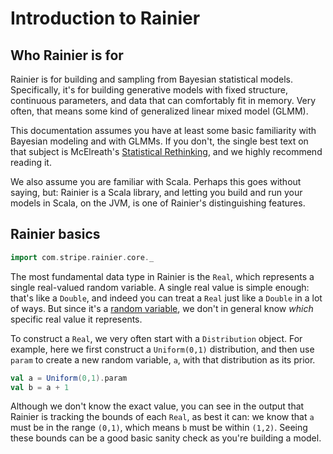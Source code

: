 # Introduction to Rainier

## Who Rainier is for

Rainier is for building and sampling from Bayesian statistical models. Specifically, it's for building generative models with fixed structure, continuous parameters, and data that can comfortably fit in memory. Very often, that means some kind of generalized linear mixed model (GLMM).

This documentation assumes you have at least some basic familiarity with Bayesian modeling and with GLMMs. If you don't, the single best text on that subject is McElreath's [Statistical Rethinking](https://xcelab.net/rm/statistical-rethinking/), and we highly recommend reading it.

We also assume you are familiar with Scala. Perhaps this goes without saying, but: Rainier is a Scala library, and letting you build and run your models in Scala, on the JVM, is one of Rainier's distinguishing features.

## Rainier basics

```scala mdoc:silent
import com.stripe.rainier.core._
```

The most fundamental data type in Rainier is the `Real`, which represents a single real-valued random variable. A single real value is simple enough: that's like a `Double`, and indeed you can treat a `Real` just like a `Double` in a lot of ways. But since it's a [random variable](https://en.wikipedia.org/wiki/Random_variable), we don't in general know *which* specific real value it represents.

To construct a `Real`, we very often start with a `Distribution` object. For example, here we first construct a `Uniform(0,1)` distribution, and then use `param` to create a new random variable, `a`, with that distribution as its prior.

```scala mdoc:to-string
val a = Uniform(0,1).param
val b = a + 1
```

Although we don't know the exact value, you can see in the output that Rainier is tracking the bounds of each `Real`, as best it can: we know that `a` must be in the range `(0,1)`, which means `b` must be within `(1,2)`. Seeing these bounds can be a good basic sanity check as you're building a model.



